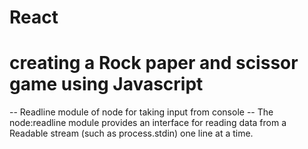 # React
# creating a Rock paper and scissor game using Javascript
-- Readline module of node for taking input from console 
-- The node:readline module provides an interface for reading data from a Readable stream (such as process.stdin) one line at a time.
